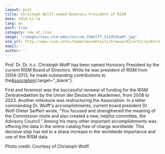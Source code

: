 ```yaml
---
layout: post
title: Christoph Wolff named Honorary President of RISM
date: 2014-11-14
lang: en
post: true
category: new_at_rism
image: "/images/news-old-website/csm_ChWolff_512d53ba0f.jpg"
old_url: http://www.rism.info//home/newsdetails/browse/62/article/64/christoph-wolff-named-honorary-president-of-rism.html
email: ''
author: ''
---
```


Prof. Dr. Dr. h.c. Christoph Wolff has been named Honorary President by the current RISM Board of Directors. While he was president of RISM from 2004-2013, he made outstanding contributions to the[Association](/organization/the-association.html){:target="_blank"}.

First and foremost was the successful renewal of funding for the RISM Zentralredaktion by the Union der Deutschen Akademien, from 2008 to 2023. Another milestone was restructuring the Association. In a letter commending Dr. Wolff's accomplishments, current board president Dr. Wolf-Dieter Seiffert wrote, “You focused and strengthened the meaning of the Commission mixte and also created a new, helpful committee, the Advisory Council.” Among his many other important accomplishments was offering the data in the online catalog free of charge worldwide. This decisive step has led to a sharp increase in the worldwide importance and use of the RISM data.


Photo credit: Courtesy of Christoph Wolff
